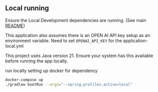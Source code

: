 ## Local running

Ensure the Local Development dependencies are running. (See main [README](../../README.md))

This application also assumes there is an OPEN AI API key setup as an environment variable. 
Need to set `OPENAI_API_KEY` for the application-local.yml

This project uses Java version 21. Ensure your system has this available before running the app locally.

run locally setting up docker for dependency
```bash
docker-compose up
./gradlew bootRun --args="--spring.profiles.active=local"
```
